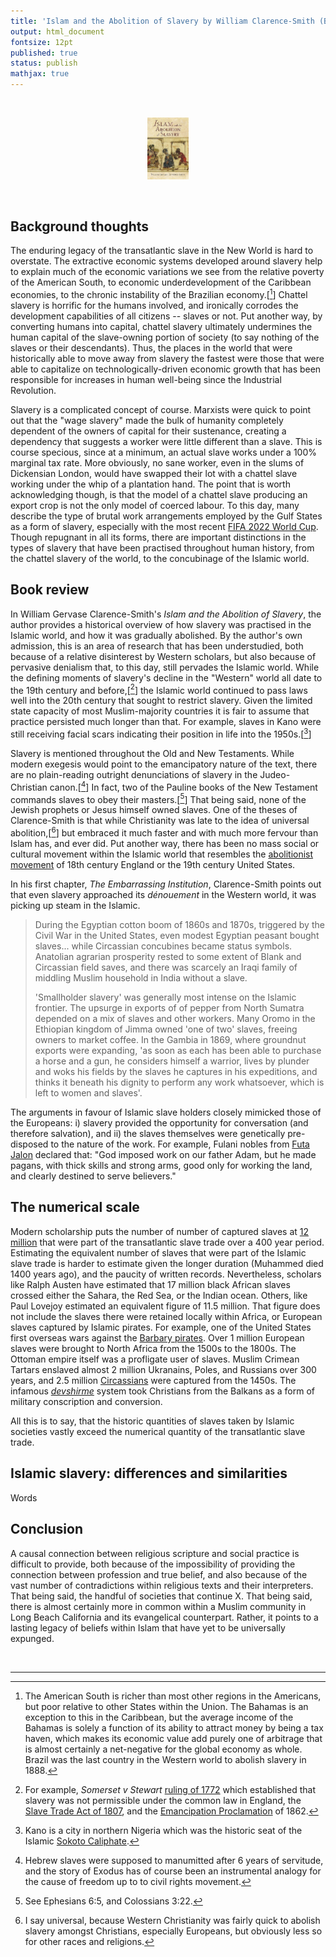 ```yaml
---
title: 'Islam and the Abolition of Slavery by William Clarence-Smith (Book Review)'
output: html_document
fontsize: 12pt
published: true
status: publish
mathjax: true
---
```


<br>
<p align="center"><img src="/figures/islam_smith.jpg" width="13%"></p>
<br>

## Background thoughts

The enduring legacy of the transatlantic slave in the New World is hard to overstate. The extractive economic systems developed around slavery help to explain much of the economic variations we see from the relative poverty of the American South, to economic underdevelopment of the Caribbean economies, to the chronic instability of the Brazilian economy.[[^1]] Chattel slavery is horrific for the humans involved, and ironically corrodes the development capabilities of all citizens -- slaves or not. Put another way, by converting humans into capital, chattel slavery ultimately undermines the human capital of the slave-owning portion of society (to say nothing of the slaves or their descendants). Thus, the places in the world that were historically able to move away from slavery the fastest were those that were able to capitalize on technologically-driven economic growth that has been responsible for increases in human well-being since the Industrial Revolution.

Slavery is a complicated concept of course. Marxists were quick to point out that the "wage slavery" made the bulk of humanity completely dependent of the owners of capital for their sustenance, creating a dependency that suggests a worker were little different than a slave. This is course specious, since at a minimum, an actual slave works under a 100% marginal tax rate. More obviously, no sane worker, even in the slums of Dickensian London, would have swapped their lot with a chattel slave working under the whip of a plantation hand. The point that is worth acknowledging though, is that the model of a chattel slave producing an export crop is not the only model of coerced labour. To this day, many describe the type of brutal work arrangements employed by the Gulf States as a form of slavery, especially with the most recent [FIFA 2022 World Cup](https://www.glimpsefromtheglobe.com/topics/human-security/modern-day-slavery-behind-the-2022-fifa-world-cup/). Though repugnant in all its forms, there are important distinctions in the types of slavery that have been practised throughout human history, from the chattel slavery of the world, to the concubinage of the Islamic world.

## Book review

In William Gervase Clarence-Smith's *Islam and the Abolition of Slavery*, the author provides a historical overview of how slavery was practised in the Islamic world, and how it was gradually abolished. By the author's own admission, this is an area of research that has been understudied, both because of a relative disinterest by Western scholars, but also because of pervasive denialism that, to this day, still pervades the Islamic world. While the defining moments of slavery's decline in the "Western" world all date to the 19th century and before,[[^2]] the Islamic world continued to pass laws well into the 20th century that sought to restrict slavery. Given the limited state capacity of most Muslim-majority countries it is fair to assume that practice persisted much longer than that. For example, slaves in Kano were still receiving facial scars indicating their position in life into the 1950s.[[^3]]

Slavery is mentioned throughout the Old and New Testaments. While modern exegesis would point to the emancipatory nature of the text, there are no plain-reading outright denunciations of slavery in the Judeo-Christian canon.[[^4]] In fact, two of the Pauline books of the New Testament commands slaves to obey their masters.[[^5]] That being said, none of the Jewish prophets or Jesus himself owned slaves. One of the theses of Clarence-Smith is that while Christianity was late to the idea of universal abolition,[[^6]] but embraced it much faster and with much more fervour than Islam has, and ever did. Put another way, there has been no mass social or cultural movement within the Islamic world that resembles the [abolitionist movement](https://en.wikipedia.org/wiki/Abolitionism) of 18th century England or the 19th century United States. 

In his first chapter, *The Embarrassing Institution*, Clarence-Smith points out that even slavery approached its *dénouement* in the Western world, it was picking up steam in the Islamic.

> During the Egyptian cotton boom of 1860s and 1870s, triggered by the Civil War in the United States, even modest Egyptian peasant bought slaves... while Circassian concubines became status symbols. Anatolian agrarian prosperity rested to some extent of Blank and Circassian field saves, and there was scarcely an Iraqi family of middling Muslim household in India without a slave. 
> 
> 'Smallholder slavery' was generally most intense on the Islamic frontier. The upsurge in exports of of pepper from North Sumatra depended on a mix of slaves and other workers. Many Oromo in the Ethiopian kingdom of Jimma owned 'one of two' slaves, freeing owners to market coffee. In the Gambia in 1869, where groundnut exports were expanding, 'as soon as each has been able to purchase a horse and a gun, he considers himself a warrior, lives by plunder and woks his fields by the slaves he captures in his expeditions, and thinks it beneath his dignity to perform any work whatsoever, which is left to women and slaves'. 


The arguments in favour of Islamic slave holders closely mimicked those of the Europeans: i) slavery provided the opportunity for conversation (and therefore salvation), and ii) the slaves themselves were genetically pre-disposed to the nature of the work. For example, Fulani nobles from [Futa Jalon](https://en.wikipedia.org/wiki/Fouta_Djallon) declared that: "God imposed work on our father Adam, but he made pagans, with thick skills and strong arms, good only for working the land, and clearly destined to serve believers."

## The numerical scale

Modern scholarship puts the number of number of captured slaves at [12 million](https://www.slavevoyages.org/voyage/database) that were part of the transatlantic slave trade over a 400 year period. Estimating the equivalent number of slaves that were part of the Islamic slave trade is harder to estimate given the longer duration (Muhammed died 1400 years ago), and the paucity of written records. Nevertheless, scholars like Ralph Austen have estimated that 17 million black African slaves crossed either the Sahara, the Red Sea, or the Indian ocean. Others, like Paul Lovejoy estimated an equivalent figure of 11.5 million. That figure does not include the slaves there were retained locally within Africa, or European slaves captured by Islamic pirates. For example, one of the United States first overseas wars against the [Barbary pirates](https://en.wikipedia.org/wiki/First_Barbary_War). Over 1 million European slaves were brought to North Africa from the 1500s to the 1800s. The Ottoman empire itself was a profligate user of slaves. Muslim Crimean Tartars enslaved almost 2 million Ukranains, Poles, and Russians over 300 years, and 2.5 million [Circassians](https://en.wikipedia.org/wiki/Circassians) were captured from the 1450s. The infamous [*devshirme*](https://en.wikipedia.org/wiki/Devshirme) system took Christians from the Balkans as a form of military conscription and conversion. 

All this is to say, that the historic quantities of slaves taken by Islamic societies vastly exceed the numerical quantity of the transatlantic slave trade. 

## Islamic slavery: differences and similarities 

Words

## Conclusion

A causal connection between religious scripture and social practice is difficult to provide, both because of the impossibility of providing the connection between profession and true belief, and also because of the vast number of contradictions within religious texts and their interpreters. That being said, the handful of societies that continue X. That being said, there is almost certainly more in common within a Muslim community in Long Beach California and its evangelical counterpart. Rather, it points to a lasting legacy of beliefs within Islam that have yet to be universally expunged. 


<br> 

* * *

[^1]: The American South is richer than most other regions in the Americans, but poor relative to other States within the Union. The Bahamas is an exception to this in the Caribbean, but the average income of the Bahamas is solely a function of its ability to attract money by being a tax haven, which makes its economic value add purely one of arbitrage that is almost certainly a net-negative for the global economy as whole. Brazil was the last country in the Western world to abolish slavery in 1888. 

[^2]: For example, *Somerset v Stewart* [ruling of 1772](https://en.wikipedia.org/wiki/Somerset_v_Stewart) which established that slavery was not permissible under the common law in England, the [Slave Trade Act of 1807](https://en.wikipedia.org/wiki/Slave_Trade_Act_1807), and the [Emancipation Proclamation](https://en.wikipedia.org/wiki/Emancipation_Proclamation) of 1862.

[^3]: Kano is a city in northern Nigeria which was the historic seat of the Islamic [Sokoto Caliphate](https://en.wikipedia.org/wiki/Sokoto_Caliphate).

[^4]: Hebrew slaves were supposed to manumitted after 6 years of servitude, and the story of Exodus has of course been an instrumental analogy for the cause of freedom up to to civil rights movement.

[^5]: See Ephesians 6:5, and Colossians 3:22. 

[^6]: I say universal, because Western Christianity was fairly quick to abolish slavery amongst Christians, especially Europeans, but obviously less so for other races and religions. 
